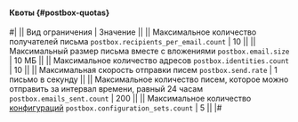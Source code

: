#### Квоты {#postbox-quotas}

#|
|| Вид ограничения | Значение ||
|| Максимальное количество получателей письма 
`postbox.recipients_per_email.count` | 10 ||
|| Максимальный размер письма вместе с вложениями 
`postbox.email.size` | 10 МБ ||
|| Максимальное количество адресов 
`postbox.identities.count` | 10 ||
|| Максимальная скорость отправки писем 
`postbox.send.rate` | 1 письмо в секунду ||
|| Максимальное количество писем, которое можно отправить за интервал времени, равный 24 часам 
`postbox.emails_sent.count` | 200 ||
|| Максимальное количество [конфигураций](../../postbox/concepts/glossary.md#configuration) 
`postbox.configuration_sets.count` | 5 ||
|#
